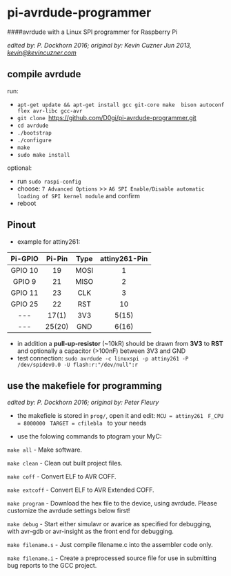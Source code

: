 # pi-avrdude-programmer


####avrdude with a Linux SPI programmer for Raspberry Pi

*edited by: P. Dockhorn 2016; original by: Kevin Cuzner Jun 2013, kevin@kevincuzner.com*

## compile avrdude

run:

- `apt-get update && apt-get install gcc git-core make  bison autoconf flex avr-libc gcc-avr`
- `git clone `https://github.com/D0gi/pi-avrdude-programmer.git
- `cd avrdude`
- `./bootstrap`
- `./configure`
- `make`
- `sudo make install`

optional:

- run `sudo raspi-config` 
- choose: `7 Advanced Options` >> `A6 SPI Enable/Disable automatic loading of SPI kernel module` and confirm
- reboot


## Pinout

- example for attiny261:

|Pi-GPIO|Pi-Pin|Type|attiny261-Pin|
|:-----:|:----:|:--:|:-----------:|
|GPIO 10| 19   |MOSI| 1           |
|GPIO 9 | 21   |MISO| 2           |
|GPIO 11| 23   |CLK | 3           |
|GPIO 25| 22   |RST | 10          |
| ---   |17(1) |3V3 |5(15)        |
| ---   |25(20)|GND |6(16)        |

- in addition a **pull-up-resistor** (~10kR) should be drawn from **3V3** to **RST** and optionally a capacitor (>100nF) between 3V3 and GND
- test connection: `sudo avrdude -c linuxspi -p attiny261 -P /dev/spidev0.0 -U flash:r:"/dev/null":r`

## use the makefiele for programming
*edited by: P. Dockhorn 2016; original by: Peter Fleury*

- the makefiele is stored in `prog/`, open it and edit:
```MCU = attiny261 ```
```F_CPU = 8000000 ```
```TARGET = cfilebla ```
to your needs

- use the folowing commands to ptogram your MyC:


 `make all` - Make software.

 `make clean` - Clean out built project files.

 `make coff` - Convert ELF to AVR COFF.

 `make extcoff` - Convert ELF to AVR Extended COFF.

 `make program` - Download the hex file to the device, using avrdude.
                Please customize the avrdude settings below first!

 `make debug` - Start either simulavr or avarice as specified for debugging, 
              with avr-gdb or avr-insight as the front end for debugging.

 `make filename.s` - Just compile filename.c into the assembler code only.

 `make filename.i` - Create a preprocessed source file for use in submitting
                   bug reports to the GCC project.
